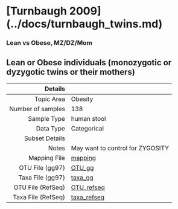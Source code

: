 # [Turnbaugh 2009] (../docs/turnbaugh_twins.md)

### Lean vs Obese, MZ/DZ/Mom
## Lean or Obese individuals (monozygotic or dyzygotic twins or their mothers)

| Details        |             |
| -------------: |-------------|
| Topic Area | Obesity
| Number of samples | 138
| Sample Type | human stool
| Data Type | Categorical
| Subset Details | 
| Notes | May want to control for ZYGOSITY
| Mapping File | [mapping]( ../datasets/turnbaugh_twins/mapping-obese-lean-all.txt)
| OTU File (gg97) | [OTU_gg]( ../datasets/turnbaugh_twins/gg/otutable.txt)
| Taxa File (gg97) | [taxa_gg]( ../datasets/turnbaugh_twins/gg/taxatable.txt)
| OTU File (RefSeq) | [OTU_refseq]( ../datasets/turnbaugh_twins/refseq/otutable.txt)
| Taxa File (RefSeq) | [taxa_refseq]( ../datasets/turnbaugh_twins/refseq/taxatable.txt)